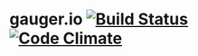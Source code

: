 # gauger.io [![Build Status](https://travis-ci.org/devgg/gauger.io.svg?branch=master)](https://travis-ci.org/devgg/gauger.io) [![Code Climate](https://codeclimate.com/github/devgg/gauger.io/badges/gpa.svg)](https://codeclimate.com/github/devgg/gauger.io)
